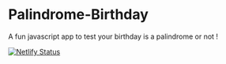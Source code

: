 # Palindrome-Birthday
 A fun javascript app to test your birthday is a palindrome or not !
 
 [![Netlify Status](https://api.netlify.com/api/v1/badges/4c6351f3-b7d4-4c8a-9d40-fec00de2645d/deploy-status)](https://app.netlify.com/sites/palindromee-birthdayy/deploys)
